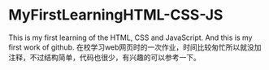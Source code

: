 # MyFirstLearningHTML-CSS-JS
This is my first learning of the HTML, CSS and JavaScript.
And this is my first work of github.
在校学习web网页时的一次作业，时间比较匆忙所以就没加注释，不过结构简单，代码也很少，有兴趣的可以参考一下。
